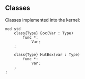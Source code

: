 ## Classes

Classes implemented into the kernel:

```
mod std
    class{Type} Box(Var : Type)
        func *:
            Var;
    ;
    
    class{Type} MutBox(var : Type)
        func *:
            var;
    ;
;
```
